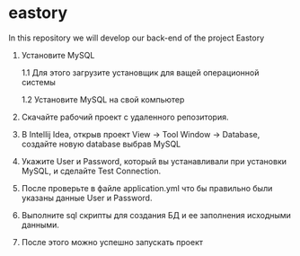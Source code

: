 # eastory
In this repository we will develop our back-end of the project Eastory

1. Установите MySQL

    1.1 Для этого загрузите установщик для ващей операционной системы
  
   1.2 Установите MySQL на свой компьютер  
  
2. Скачайте рабочий проект с удаленного репозитория.

3. В Intellij Idea, открыв проект View -> Tool Window -> Database, создайте новую database выбрав MySQL

4. Укажите User и Password, который вы устанавливали при установки MySQL, и сделайте Test Connection.

5. После проверьте в файле application.yml что бы правильно были указаны данные User и Password.

6. Выполните sql скрипты для создания БД и ее заполнения исходными данными.

7. После этого можно успешно запускать проект
